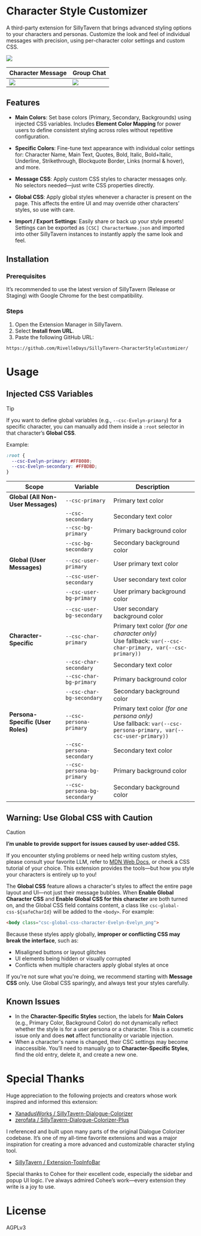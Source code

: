 # Character Style Customizer

A third-party extension for SillyTavern that brings advanced styling options to your characters and personas. Customize the look and feel of individual messages with precision, using per-character color settings and custom CSS.

![](https://github.com/RivelleDays/SillyTavern-CharacterStyleCustomizer/blob/main/.github/ui_overview.png)

| Character Message | Group Chat |
|-------------------|-------------------|
| <img src="https://github.com/RivelleDays/SillyTavern-CharacterStyleCustomizer/blob/main/.github/preview1.png"> | <img src="https://github.com/RivelleDays/SillyTavern-CharacterStyleCustomizer/blob/main/.github/preview2.png"> |

## Features

- **Main Colors**: Set base colors (Primary, Secondary, Backgrounds) using injected CSS variables. Includes **Element Color Mapping** for power users to define consistent styling across roles without repetitive configuration.

- **Specific Colors**: Fine-tune text appearance with individual color settings for: Character Name, Main Text, Quotes, Bold, Italic, Bold+Italic, Underline, Strikethrough, Blockquote Border, Links (normal & hover), and more.

- **Message CSS**: Apply custom CSS styles to character messages only. No selectors needed—just write CSS properties directly.

- **Global CSS**: Apply global styles whenever a character is present on the page. This affects the entire UI and may override other characters’ styles, so use with care.

- **Import / Export Settings**: Easily share or back up your style presets! Settings can be exported as `[CSC] CharacterName.json` and imported into other SillyTavern instances to instantly apply the same look and feel.

## Installation

### Prerequisites

It’s recommended to use the latest version of SillyTavern (Release or Staging) with Google Chrome for the best compatibility.

### Steps
1.	Open the Extension Manager in SillyTavern.
2.	Select **Install from URL**.
3.	Paste the following GitHub URL:
```text
https://github.com/RivelleDays/SillyTavern-CharacterStyleCustomizer/
```

# Usage

## Injected CSS Variables

> [!TIP]
> If you want to define global variables (e.g., `--csc-Evelyn-primary`) for a specific character, you can manually add them inside a `:root` selector in that character’s **Global CSS**.
>
> Example:
> ```css
> :root {
>   --csc-Evelyn-primary: #FF8080;
>   --csc-Evelyn-secondary: #FFBDBD;
> }
> ```

| Scope                          | Variable                         | Description                              |
|-------------------------------|----------------------------------|------------------------------------------|
| **Global (All Non-User Messages)** | `--csc-primary`                  | Primary text color                       |
|                               | `--csc-secondary`                | Secondary text color                     |
|                               | `--csc-bg-primary`               | Primary background color                 |
|                               | `--csc-bg-secondary`             | Secondary background color               |
| **Global (User Messages)**    | `--csc-user-primary`             | User primary text color                  |
|                               | `--csc-user-secondary`           | User secondary text color                |
|                               | `--csc-user-bg-primary`          | User primary background color            |
|                               | `--csc-user-bg-secondary`        | User secondary background color          |
| **Character-Specific**        | `--csc-char-primary`             | Primary text color *(for one character only)*<br>Use fallback: `var(--csc-char-primary, var(--csc-primary))` |
|                               | `--csc-char-secondary`           | Secondary text color                     |
|                               | `--csc-char-bg-primary`          | Primary background color                 |
|                               | `--csc-char-bg-secondary`        | Secondary background color               |
| **Persona-Specific (User Roles)** | `--csc-persona-primary`         | Primary text color *(for one persona only)*<br>Use fallback: `var(--csc-persona-primary, var(--csc-user-primary))` |
|                               | `--csc-persona-secondary`        | Secondary text color                     |
|                               | `--csc-persona-bg-primary`       | Primary background color                 |
|                               | `--csc-persona-bg-secondary`     | Secondary background color               |

## Warning: Use Global CSS with Caution

> [!CAUTION]
> **I’m unable to provide support for issues caused by user-added CSS.**
> 
> If you encounter styling problems or need help writing custom styles, please consult your favorite LLM, refer to [MDN Web Docs](https://developer.mozilla.org/en-US/docs/Web/CSS), or check a CSS tutorial of your choice.
> This extension provides the tools—but how you style your characters is entirely up to you!

The **Global CSS** feature allows a character's styles to affect the entire page layout and UI—not just their message bubbles. When **Enable Global Character CSS** and **Enable Global CSS for this character** are both turned on, and the Global CSS field contains content, a class like `csc-global-css-${safeCharId}` will be added to the `<body>`.
For example:
```html
<body class="csc-global-css-character-Evelyn-Evelyn_png">
```
Because these styles apply globally, **improper or conflicting CSS may break the interface**, such as:
- Misaligned buttons or layout glitches
- UI elements being hidden or visually corrupted
- Conflicts when multiple characters apply global styles at once

If you're not sure what you're doing, we recommend starting with **Message CSS** only. Use Global CSS sparingly, and always test your styles carefully.

## Known Issues

- In the **Character-Specific Styles** section, the labels for **Main Colors** (e.g., Primary Color, Background Color) do not dynamically reflect whether the style is for a user persona or a character. This is a cosmetic issue only and does **not** affect functionality or variable injection.
- When a character's name is changed, their CSC settings may become inaccessible. You’ll need to manually go to **Character-Specific Styles**, find the old entry, delete it, and create a new one.

# Special Thanks
Huge appreciation to the following projects and creators whose work inspired and informed this extension:

-	[XanadusWorks / SillyTavern-Dialogue-Colorizer](https://github.com/XanadusWorks/SillyTavern-Dialogue-Colorizer)
- [zerofata / SillyTavern-Dialogue-Colorizer-Plus](https://github.com/zerofata/SillyTavern-Dialogue-Colorizer-Plus)

I referenced and built upon many parts of the original Dialogue Colorizer codebase. It’s one of my all-time favorite extensions and was a major inspiration for creating a more advanced and customizable character styling tool.

- [SillyTavern / Extension-TopInfoBar](https://github.com/SillyTavern/Extension-TopInfoBar)

Special thanks to Cohee for their excellent code, especially the sidebar and popup UI logic. I’ve always admired Cohee’s work—every extension they write is a joy to use.

# License
AGPLv3
